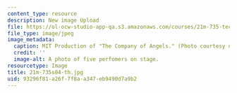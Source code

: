 ```yaml
---
content_type: resource
description: New image Upload
file: https://ol-ocw-studio-app-qa.s3.amazonaws.com/courses/21m-735-technical-design-scenery-mechanisms-and-special-effects-spring-2004/93296f81a26f7f8aa347eb9490d7a9b2_21m-735s04-th.jpg
file_type: image/jpeg
image_metadata:
  caption: MIT Production of "The Company of Angels." (Photo courtesy of OCW.)
  credit: ''
  image-alt: A photo of five perfomers on stage.
resourcetype: Image
title: 21m-735s04-th.jpg
uid: 93296f81-a26f-7f8a-a347-eb9490d7a9b2
---
```

